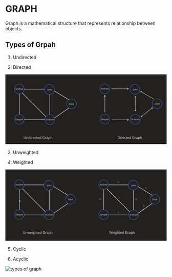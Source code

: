 # GRAPH

Graph is a mathematical structure that represents relationship between objects.

## Types of Grpah

1. Undirected 

2. Directed

![types of graph](./images/types.jpg "types of graph")

3. Unweighted

4. Weighted

![types of graph](./images/types1.jpg "types of graph")

5. Cyclic

6. Acyclic

![types of graph](./images/types2.jpg "types of graph")